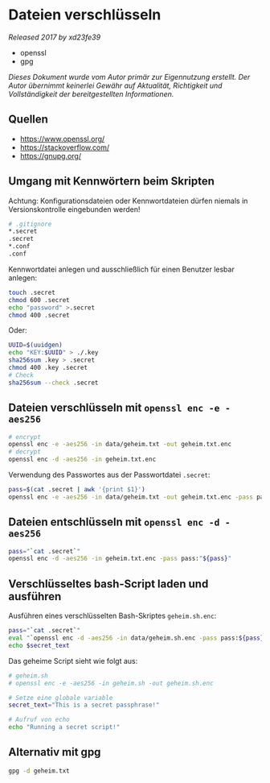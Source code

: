 # Dateien verschlüsseln

*Released 2017 by xd23fe39*

- openssl
- gpg

*Dieses Dokument wurde vom Autor primär zur Eigennutzung erstellt. Der Autor übernimmt keinerlei Gewähr auf Aktualität, Richtigkeit und Vollständigkeit der bereitgestellten Informationen.*

## Quellen

- https://www.openssl.org/
- https://stackoverflow.com/
- https://gnupg.org/

## Umgang mit Kennwörtern beim Skripten

Achtung: Konfigurationsdateien oder Kennwortdateien dürfen niemals in Versionskontrolle eingebunden werden!
```bash
# .gitignore
*.secret
.secret
*.conf
.conf
```

Kennwortdatei anlegen und ausschließlich für einen Benutzer lesbar anlegen:
```bash
touch .secret
chmod 600 .secret
echo "password" >.secret
chmod 400 .secret
```

Oder:

```sh
UUID=$(uuidgen)
echo "KEY:$UUID" > ./.key
sha256sum .key > .secret
chmod 400 .key .secret
# Check
sha256sum --check .secret
```

## Dateien verschlüsseln mit `openssl enc -e -aes256`

```bash
# encrypt
openssl enc -e -aes256 -in data/geheim.txt -out geheim.txt.enc
# decrypt
openssl enc -d -aes256 -in geheim.txt.enc
```

Verwendung des Passwortes aus der Passwortdatei `.secret`:
```bash
pass=$(cat .secret | awk '{print $1}')
openssl enc -e -aes256 -in data/geheim.txt -out geheim.txt.enc -pass pass:"${pass}"
```

## Dateien entschlüsseln mit `openssl enc -d -aes256`
```bash
pass="`cat .secret`"
openssl enc -d -aes256 -in geheim.txt.enc -pass pass:"${pass}"
```

## Verschlüsseltes bash-Script laden und ausführen

Ausführen eines verschlüsselten Bash-Skriptes `geheim.sh.enc`:
```bash
pass="`cat .secret`"
eval "`openssl enc -d -aes256 -in data/geheim.sh.enc -pass pass:${pass}`"
echo $secret_text
```

Das geheime Script sieht wie folgt aus:
```bash
# geheim.sh
# openssl enc -e -aes256 -in geheim.sh -out geheim.sh.enc

# Setze eine globale variable
secret_text="This is a secret passphrase!"

# Aufruf von echo
echo "Running a secret script!"
```

## Alternativ mit gpg

```bash
gpg -d geheim.txt
```

